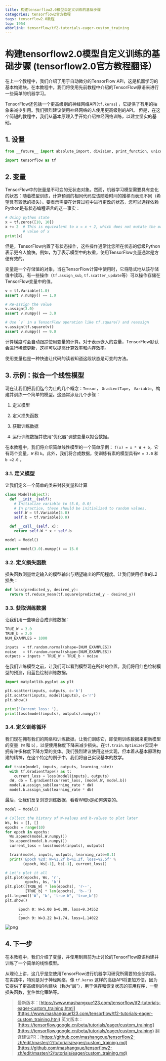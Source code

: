 ```yaml
---
title: 构建tensorflow2.0模型自定义训练的基础步骤
categories: tensorflow2官方教程
tags: tensorflow2.0教程
top: 1954
abbrlink: tensorflow/tf2-tutorials-eager-custom_training
---
```


# 构建tensorflow2.0模型自定义训练的基础步骤 (tensorflow2.0官方教程翻译）

在上一个教程中，我们介绍了用于自动微分的TensorFlow API，这是机器学习的基本构建块。在本教程中，我们将使用先前教程中介绍的TensorFlow原语来进行一些简单的机器学习。

TensorFlow还包括一个更高级别的神经网络API(`tf.keras`) ，它提供了有用的抽象来减少引用。我们强烈建议使用神经网络的人使用更高级别的API。
但是，在这个简短的教程中，我们从基本原理入手开始介绍神经网络训练，以建立坚实的基础。

## 1. 设置

```python
from __future__ import absolute_import, division, print_function, unicode_literals

import tensorflow as tf
```

## 2. 变量

TensorFlow中的张量是不可变的无状态对象。然而，机器学习模型需要具有变化的状态：随着模型训练，计算预测的相同代码应该随着时间的推移而表现不同（希望具有较低的损失）。要表示需要在计算过程中进行更改的状态，您可以选择依赖Python是有状态编程语言的这一事实：

```python
# Using python state
x = tf.zeros([10, 10])
x += 2  # This is equivalent to x = x + 2, which does not mutate the original
        # value of x
print(x)
```

但是，TensorFlow内置了有状态操作，这些操作通常比您所在状态的低级Python表示更令人愉快。例如，为了表示模型中的权重，使用TensorFlow变量通常是方便有效的。

变量是一个存储值的对象，当在TensorFlow计算中使用时，它将隐式地从该存储值中读取。有一些操作（`tf.assign_sub`, `tf.scatter_update`等）可以操作存储在TensorFlow变量中的值。

```python
v = tf.Variable(1.0)
assert v.numpy() == 1.0

# Re-assign the value
v.assign(3.0)
assert v.numpy() == 3.0

# Use `v` in a TensorFlow operation like tf.square() and reassign
v.assign(tf.square(v))
assert v.numpy() == 9.0
```

计算梯度时会自动跟踪使用变量的计算。对于表示嵌入的变量，TensorFlow默认会进行稀疏更新，这样可以提高计算效率和内存效率。

使用变量也是一种快速让代码的读者知道这段状态是可变的方法。


## 3. 示例：拟合一个线性模型

现在让我们把我们迄今为止的几个概念：`Tensor`， `GradientTape`， `Variable`。构建并训练一个简单的模型。这通常涉及几个步骤：

1. 定义模型

2. 定义损失函数

3. 获取训练数据

4. 运行训练数据并使用“优化器”调整变量以拟合数据。

在本教程中，我们将介绍简单线性模型的一个简单示例： `f(x) = x * W + b`，它有两个变量，`W` 和 `b`。此外，我们将合成数据，使训练有素的模型具有`W = 3.0` 和` b =2.0` 。

### 3.1. 定义模型

让我们定义一个简单的类来封装变量和计算

```python
class Model(object):
  def __init__(self):
    # Initialize variable to (5.0, 0.0)
    # In practice, these should be initialized to random values.
    self.W = tf.Variable(5.0)
    self.b = tf.Variable(0.0)

  def __call__(self, x):
    return self.W * x + self.b

model = Model()

assert model(3.0).numpy() == 15.0
```

### 3.2. 定义损失函数

损失函数测量给定输入的模型输出与期望输出的匹配程度。让我们使用标准的L2损失：

```python
def loss(predicted_y, desired_y):
  return tf.reduce_mean(tf.square(predicted_y - desired_y))
```

### 3.3. 获取训练数据

让我们用一些噪音合成训练数据：

```python
TRUE_W = 3.0
TRUE_b = 2.0
NUM_EXAMPLES = 1000

inputs  = tf.random.normal(shape=[NUM_EXAMPLES])
noise   = tf.random.normal(shape=[NUM_EXAMPLES])
outputs = inputs * TRUE_W + TRUE_b + noise
```

在我们训练模型之前，让我们可以看到模型现在所处的位置。我们将用红色绘制模型的预测，用蓝色绘制训练数据。

```python
import matplotlib.pyplot as plt

plt.scatter(inputs, outputs, c='b')
plt.scatter(inputs, model(inputs), c='r')
plt.show()

print('Current loss: '),
print(loss(model(inputs), outputs).numpy())
```

### 3.4. 定义训练循环

我们现在拥有我们的网络和训练数据。让我们训练它，即使用训练数据来更新模型的变量（`W` 和 `b`），以便使用梯度下降来减少损失。在`tf.train.Optimizer`实现中拥有许多梯度下降方案的变体。我们强烈建议使用这些实现，但本着从基本原理构建的精神，在这个特定的例子中，我们将自己实现基本的数学。

```python
def train(model, inputs, outputs, learning_rate):
  with tf.GradientTape() as t:
    current_loss = loss(model(inputs), outputs)
  dW, db = t.gradient(current_loss, [model.W, model.b])
  model.W.assign_sub(learning_rate * dW)
  model.b.assign_sub(learning_rate * db)
```

最后，让我们反复浏览训练数据，看看W和b是如何演变的。

```python
model = Model()

# Collect the history of W-values and b-values to plot later
Ws, bs = [], []
epochs = range(10)
for epoch in epochs:
  Ws.append(model.W.numpy())
  bs.append(model.b.numpy())
  current_loss = loss(model(inputs), outputs)

  train(model, inputs, outputs, learning_rate=0.1)
  print('Epoch %2d: W=%1.2f b=%1.2f, loss=%2.5f' %
        (epoch, Ws[-1], bs[-1], current_loss))

# Let's plot it all
plt.plot(epochs, Ws, 'r',
         epochs, bs, 'b')
plt.plot([TRUE_W] * len(epochs), 'r--',
         [TRUE_b] * len(epochs), 'b--')
plt.legend(['W', 'b', 'true W', 'true_b'])
plt.show()

```

```
      Epoch 0: W=5.00 b=0.00, loss=9.34552 
      ...
      Epoch 9: W=3.22 b=1.74, loss=1.14022
```

![png](https://tensorflow.google.cn/beta/tutorials/eager/custom_training_files/output_22_1.png)


## 4. 下一步

在本教程中，我们介绍了变量，并使用到目前为止讨论的TensorFlow原语构建并训练了一个简单的线性模型。

从理论上讲，这几乎是您使用TensorFlow进行机器学习研究所需要的全部内容。在实践中，特别是对于神经网络，像 `tf.keras` 这样的高级API将更加方便，因为它提供了更高级别的构建块（称为“层”），用于保存和恢复状态的实用程序，一套损失函数，套件优化策略等。

> 最新版本：[https://www.mashangxue123.com/tensorflow/tf2-tutorials-eager-custom_training.html](https://www.mashangxue123.com/tensorflow/tf2-tutorials-eager-custom_training.htnl)
> 英文版本：[https://tensorflow.google.cn/beta/tutorials/eager/custom_training](https://tensorflow.google.cn/beta/tutorials/eager/custom_training)
> 翻译建议PR：[https://github.com/mashangxue/tensorflow2-zh/edit/master/r2/tutorials/eager/custom_training.md](https://github.com/mashangxue/tensorflow2-zh/edit/master/r2/tutorials/eager/custom_training.md)


